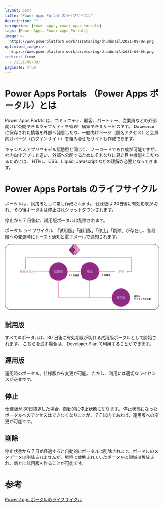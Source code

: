 ```yaml
---
layout: post
title: "Power Apps Portal のライフサイクル"
description: ""
categories: [Power Apps, Power Apps Portals]
tags: [Power Apps, Power Apps Portals]
image: >-
  https://www.powerplatform.work/assets/img/thumbnail/2021-09-09.png
optimized_image: >-
  https://www.powerplatform.work/assets/img/thumbnail/2021-09-09.png
redirect_from:
  - /2021/09/09/
paginate: true
---
```


# Power Apps Portals （Power Apps ポータル）とは

Power Apps Portals は、コミュニティ、顧客、パートナー、従業員などの外部向けに公開できるウェブサイトを管理・構築できるサービスです。
Dataverse に保存された情報を外部へ発信したり、一般向けページ（匿名アクセス）と会員向けページ（ログインサイト）を組み合せたサイトも作成できます。

キャンバスアプリやモデル駆動型と同じく、ノーコードでも作成が可能ですが、社内向けアプリと違い、外部へ公開するためにそれなりに見た目や機能をこだわるためには、 HTML、CSS、Liquid, Javascript などの理解が必要となってきます。

# Power Apps Portals のライフサイクル

ポータルは、試用版として常に作成されます。 仕様版は 30日後に有効期限が切れ、その後ポータルは停止されシャットダウンされます。 

停止から 7 日後に、試用版ポータルは削除されます。 

ポータル ライフサイクル　「試用版」「運用版」「停止」「削除」が存在し、各段階への変更時にトースト通知と電子メールで通知されます。


<a class="post-image" href="/assets/blogpost/2021/2021-09-09-01.png">
<img itemprop="image" src="/assets/blogpost/2021/2021-09-09-01.png" alt="ライフサイクル" />
</a>
<br>

## 試用版

すべてのポータルは、30 日後に有効期限が切れる試用版ポータルとして開始されます。
こちらを試す場合は、 Developer Plan で利用することができます。

## 運用版

運用時のポータル。仕様版から変更が可能。
ただし、利用には適切なライセンスが必要です。

## 停止

仕様版が 30日経過した場合、自動的に停止状態になります。
停止状態になったポータルへのアクセスはできなくなりますが、７日以内であれば、運用版への変更が可能です。

## 削除

停止状態から７日が経過すると自動的にポータルは削除されます。ポータルのメタデータは削除されませんが、環境で使用されていたポータルの領域は解放され、新たに試用版を作ることが可能です。

# 参考

[Power Apps ポータルのライフサイクル](https://docs.microsoft.com/ja-jp/powerapps/maker/portals/admin/portal-lifecycle)

